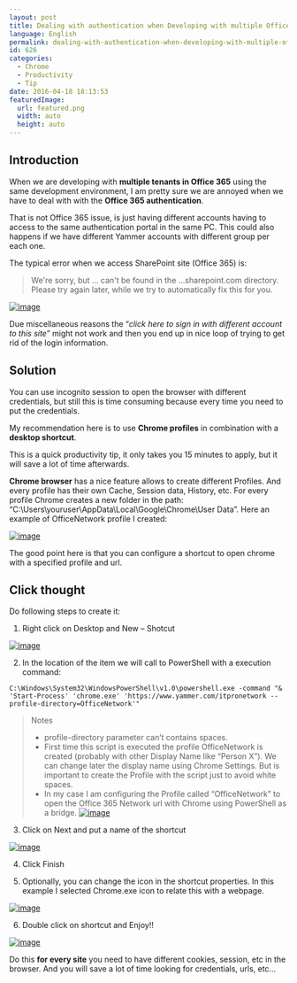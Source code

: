 ```yaml
---
layout: post
title: Dealing with authentication when Developing with multiple Office 365 tenants using Chrome Profiles
language: English
permalink: dealing-with-authentication-when-developing-with-multiple-office-365-tenants-using-chrome-profiles
id: 626
categories:
  - Chrome
  - Productivity
  - Tip
date: 2016-04-18 18:13:53
featuredImage: 
  url: featured.png
  width: auto
  height: auto
---
```


## Introduction
When we are developing with **multiple tenants in Office 365** using the same development environment, I am pretty sure we are annoyed when we have to deal with with the **Office 365 authentication**.

That is not Office 365 issue, is just having different accounts having to access to the same authentication portal in the same PC. This could also happens if we have different Yammer accounts with different group per each one.

The typical error when we access SharePoint site (Office 365) is:
 > We're sorry, but ... can't be found in the ...sharepoint.com directory. Please try again later, while we try to automatically fix this for you. 

[![image](./image-4.png "image")](./image-4.png)

Due miscellaneous reasons the “_click here to sign in with different account to this site_” might not work and then you end up in nice loop of trying to get rid of the login information.


## Solution

You can use incognito session to open the browser with different credentials, but still this is time consuming because every time you need to put the credentials.

My recommendation here is to use **Chrome profiles** in combination with a **desktop shortcut**. 

This is a quick productivity tip, it only takes you 15 minutes to apply, but it will save a lot of time afterwards. 

**Chrome browser** has a nice feature allows to create different Profiles. And every profile has their own Cache, Session data, History, etc. For every profile Chrome creates a new folder in the path: “C:\Users\youruser\AppData\Local\Google\Chrome\User Data”. Here an example of OfficeNetwork profile I created:

[![image](./image.png "image")](./image.png)


The good point here is that you can configure a shortcut to open chrome with a specified profile and url. 

## Click thought
Do following steps to create it:

1. Right click on Desktop and New – Shotcut

  [![image](./image-1.png "image")](./image-1.png)

2. In the location of the item we will call to PowerShell with a execution command:
  ```
  C:\Windows\System32\WindowsPowerShell\v1.0\powershell.exe -command "& 'Start-Process' 'chrome.exe' 'https://www.yammer.com/itpronetwork --profile-directory=OfficeNetwork'"
  ```
  > Notes
  > - profile-directory parameter can’t contains spaces. 
  > - First time this script is executed the profile OfficeNetwork is created (probably with other Display Name like “Person X”). We can change later the display name using Chrome Settings. But is important to create the Profile with the script just to avoid white spaces. 
  > - In my case I am configuring the Profile called “OfficeNetwork” to open the Office 365 Network url with Chrome using PowerShell as a bridge. 
  > [![image](./image-2.png "image")](./image-2.png)

3. Click on Next and put a name of the shortcut

  [![image](./image-3.png "image")](./image-3.png)

4. Click Finish

5. Optionally, you can change the icon in the shortcut properties. In this example I selected Chrome.exe icon to relate this with a webpage.

  [![image](./image-5.png "image")](./image-5.png)

6. Double click on shortcut and Enjoy!!

  [![image](./image-6.png "image")](./image-6.png)

Do this **for every site** you need to have different cookies, session, etc in the browser. And you will save a lot of time looking for credentials, urls, etc…